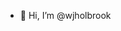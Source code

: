 - 👋 Hi, I’m @wjholbrook

<!---
wjholbrook/wjholbrook is a ✨ special ✨ repository because its `README.md` (this file) appears on your GitHub profile.
You can click the Preview link to take a look at your changes.
--->
